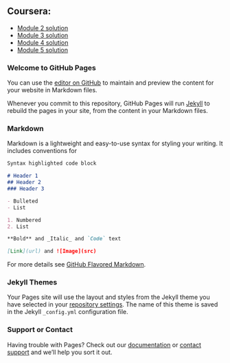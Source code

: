 ## Coursera:

  - [Module 2 solution](https://harishrd.github.io/coursera_2021/module2-solution/index.html)
  - [Module 3 solution](https://harishrd.github.io/coursera_2021/module3-solution/index.html)
  - [Module 4 solution](https://harishrd.github.io/coursera_2021/module4-solution/index.html)
  - [Module 5 solution](https://harishrd.github.io/coursera_2021/module5-solution/index.html)


  
  
### Welcome to GitHub Pages

You can use the [editor on GitHub](https://github.com/harishrd/coursera_test/edit/main/README.md) to maintain and preview the content for your website in Markdown files.

Whenever you commit to this repository, GitHub Pages will run [Jekyll](https://jekyllrb.com/) to rebuild the pages in your site, from the content in your Markdown files.

### Markdown

Markdown is a lightweight and easy-to-use syntax for styling your writing. It includes conventions for

```markdown
Syntax highlighted code block

# Header 1
## Header 2
### Header 3

- Bulleted
- List

1. Numbered
2. List

**Bold** and _Italic_ and `Code` text

[Link](url) and ![Image](src)
```

For more details see [GitHub Flavored Markdown](https://guides.github.com/features/mastering-markdown/).

### Jekyll Themes

Your Pages site will use the layout and styles from the Jekyll theme you have selected in your [repository settings](https://github.com/harishrd/coursera_test/settings/pages). The name of this theme is saved in the Jekyll `_config.yml` configuration file.

### Support or Contact

Having trouble with Pages? Check out our [documentation](https://docs.github.com/categories/github-pages-basics/) or [contact support](https://support.github.com/contact) and we’ll help you sort it out.
